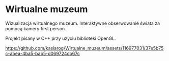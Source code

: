 # Wirtualne muzeum
Wizualizacja wirtualnego muzeum. Interaktywne obserwowanie świata za pomocą kamery first person.

Projekt pisany w C++ przy użyciu biblioteki OpenGL.




https://github.com/kasiarog/Wirtualne_muzeum/assets/116977031/37e5b75c-abea-4ba5-bab5-d069724cb67c
